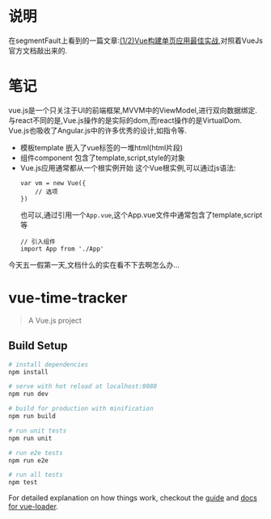 # 说明
在segmentFault上看到的一篇文章:[(1/2)Vue构建单页应用最佳实战](https://segmentfault.com/a/1190000005009052),对照着VueJs官方文档敲出来的.

# 笔记
vue.js是一个只关注于UI的前端框架,MVVM中的ViewModel,进行双向数据绑定.
与react不同的是,Vue.js操作的是实际的dom,而react操作的是VirtualDom.
Vue.js也吸收了Angular.js中的许多优秀的设计,如指令等.

* 模板template 
	嵌入了vue标签的一堆html(html片段)
* 组件component 
	包含了template,script,style的对象
* Vue.js应用通常都从一个根实例开始
	这个Vue根实例,可以通过js语法:
	```
	var vm = new Vue({
        // 选项
    })
	```
	也可以,通过引用一个`App.vue`,这个App.vue文件中通常包含了template,script等
	```
	// 引入组件
	import App from './App'
	```

今天五一假第一天,文档什么的实在看不下去啊怎么办...

# vue-time-tracker

> A Vue.js project

## Build Setup

``` bash
# install dependencies
npm install

# serve with hot reload at localhost:8080
npm run dev

# build for production with minification
npm run build

# run unit tests
npm run unit

# run e2e tests
npm run e2e

# run all tests
npm test
```

For detailed explanation on how things work, checkout the [guide](http://vuejs-templates.github.io/webpack/) and [docs for vue-loader](http://vuejs.github.io/vue-loader).
